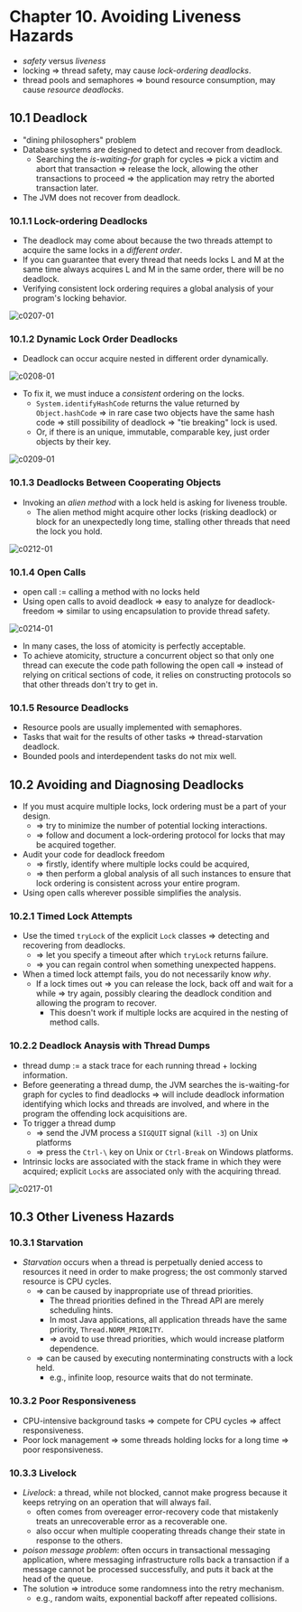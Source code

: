 # Chapter 10. Avoiding Liveness Hazards

* *safety* versus *liveness*
* locking => thread safety, may cause *lock-ordering deadlocks*.
* thread pools and semaphores => bound resource consumption, may cause *resource deadlocks*.

## 10.1 Deadlock

* "dining philosophers" problem
* Database systems are designed to detect and recover from deadlock.
  * Searching the *is-waiting-for* graph for cycles => pick a victim and abort that transaction => release the lock, allowing the other transactions to proceed => the application may retry the aborted transaction later.
* The JVM does not recover from deadlock.

### 10.1.1 Lock-ordering Deadlocks

* The deadlock may come about because the two threads attempt to acquire the same locks in a *different order*.
* If you can guarantee that every thread that needs locks L and M at the same time always acquires L and M in the same order, there will be no deadlock.
* Verifying consistent lock ordering requires a global analysis of your program's locking behavior.

![c0207-01](images/10%20Avoiding%20Liveness%20Hazards/c0207-01.jpg)

### 10.1.2 Dynamic Lock Order Deadlocks

* Deadlock can occur acquire nested in different order dynamically.

![c0208-01](images/10%20Avoiding%20Liveness%20Hazards/c0208-01.jpg)

* To fix it, we must induce a *consistent* ordering on the locks.
  * `System.identifyHashCode` returns the value returned by `Object.hashCode` => in rare case two objects have the same hash code => still possibility of deadlock => "tie breaking" lock is used.
  * Or, if there is an unique, immutable, comparable key, just order objects by their key.

![c0209-01](images/10%20Avoiding%20Liveness%20Hazards/c0209-01.jpg)

### 10.1.3 Deadlocks Between Cooperating Objects

* Invoking an *alien method* with a lock held is asking for liveness trouble.
  * The alien method might acquire other locks (risking deadlock) or block for an unexpectedly long time, stalling other threads that need the lock you hold.

![c0212-01](images/10%20Avoiding%20Liveness%20Hazards/c0212-01.jpg)

### 10.1.4 Open Calls

* open call := calling a method with no locks held
* Using open calls to avoid deadlock => easy to analyze for deadlock-freedom => similar to using encapsulation to provide thread safety.

![c0214-01](images/10%20Avoiding%20Liveness%20Hazards/c0214-01.jpg)

* In many cases, the loss of atomicity is perfectly acceptable.
* To achieve atomicity, structure a concurrent object so that only one thread can execute the code path following the open call => instead of relying on critical sections of code, it relies on constructing protocols so that other threads don't try to get in.

### 10.1.5 Resource Deadlocks

* Resource pools are usually implemented with semaphores.
* Tasks that wait for the results of other tasks => thread-starvation deadlock.
* Bounded pools and interdependent tasks do not mix well.

## 10.2 Avoiding and Diagnosing Deadlocks

* If you must acquire multiple locks, lock ordering must be a part of your design.
  * => try to minimize the number of potential locking interactions.
  * => follow and document a lock-ordering protocol for locks that may be acquired together.
* Audit your code for deadlock freedom
  * => firstly, identify where multiple locks could be acquired,
  * => then perform a global analysis of all such instances to ensure that lock ordering is consistent across your entire program.
* Using open calls wherever possible simplifies the analysis.

### 10.2.1 Timed Lock Attempts

* Use the timed `tryLock` of the explicit `Lock` classes => detecting and recovering from deadlocks.
  * => let you specify a timeout after which `tryLock` returns failure.
  * => you can regain control when something unexpected happens.
* When a timed lock attempt fails, you do not necessarily know *why*.
  * If a lock times out => you can release the lock, back off and wait for a while => try again, possibly clearing the deadlock condition and allowing the program to recover.
    * This doesn't work if multiple locks are acquired in the nesting of method calls.

### 10.2.2 Deadlock Anaysis with Thread Dumps

* thread dump := a stack trace for each running thread + locking information.
* Before geenerating a thread dump, the JVM searches the is-waiting-for graph for cycles to find deadlocks => will include deadlock information identifying which locks and threads are involved, and where in the program the offending lock acquisitions are.
* To trigger a thread dump
  * => send the JVM process a `SIGQUIT` signal (`kill -3`) on Unix platforms
  * => press the `Ctrl-\` key on Unix or `Ctrl-Break` on Windows platforms.
* Intrinsic locks are associated with the stack frame in which they were acquired; explicit `Lock`s are associated only with the acquiring thread.

![c0217-01](images/10%20Avoiding%20Liveness%20Hazards/c0217-01.jpg)

## 10.3 Other Liveness Hazards

### 10.3.1 Starvation

* *Starvation* occurs when a thread is perpetually denied access to resources it need in order to make progress; the ost commonly starved resource is CPU cycles.
  * => can be caused by inappropriate use of thread priorities.
    * The thread priorities defined in the Thread API are merely scheduling hints.
    * In most Java applications, all application threads have the same priority, `Thread.NORM_PRIORITY`.
    * => avoid to use thread priorities, which would increase platform dependence.
  * => can be caused by executing nonterminating constructs with a lock held.
    * e.g., infinite loop, resource waits that do not terminate.

### 10.3.2 Poor Responsiveness

* CPU-intensive background tasks => compete for CPU cycles => affect responsiveness.
* Poor lock management => some threads holding locks for a long time => poor responsiveness.

### 10.3.3 Livelock

* *Livelock*: a thread, while not blocked, cannot make progress because it keeps retrying on an operation that will always fail.
  * often comes from overeager error-recovery code that mistakenly treats an unrecoverable error as a recoverable one.
  * also occur when multiple cooperating threads change their state in response to the others.
* *poison message problem*: often occurs in transactional messaging application, where messaging infrastructure rolls back a transaction if a message cannot be processed successfully, and puts it back at the head of the queue.
* The solution => introduce some randomness into the retry mechanism.
  * e.g., random waits, exponential backoff after repeated collisions.
